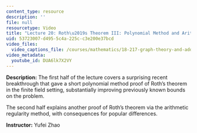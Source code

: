 ```yaml
---
content_type: resource
description: ''
file: null
resourcetype: Video
title: "Lecture 20: Roth\u2019s Theorem III: Polynomial Method and Arithmetic Regularity\t"
uid: 53723007-d495-5c4a-225c-c3e200e37bcd
video_files:
  video_captions_file: /courses/mathematics/18-217-graph-theory-and-additive-combinatorics-fall-2019/video-lectures/lecture-20-roth2019s-theorem-iii-polynomial-method-and-arithmetic-regularity/DUA6lk7X2VY.vtt
video_metadata:
  youtube_id: DUA6lk7X2VY
---
```


**Description:** The first half of the lecture covers a surprising recent breakthrough that gave a short polynomial method proof of Roth’s theorem in the finite field setting, substantially improving previously known bounds on the problem.

The second half explains another proof of Roth’s theorem via the arithmetic regularity method, with consequences for popular differences.

**Instructor:** Yufei Zhao